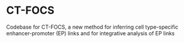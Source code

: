 # CT-FOCS
Codebase for CT-FOCS, a new method for inferring cell type-specific enhancer-promoter (EP) links and for integrative analysis of EP links

